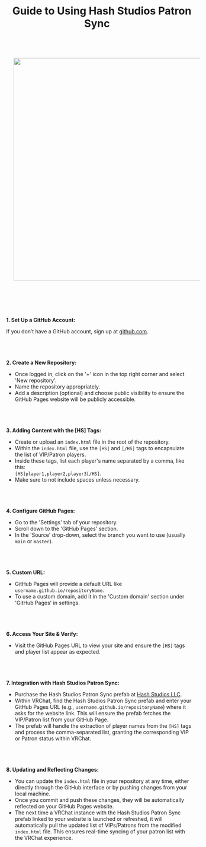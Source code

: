 <img src="https://github.com/Lin8x/VRCDownloadString/blob/main/Images/HashStudiosBlue.png" width="100%" height="5">

# <p align="center"> &nbsp; Guide to Using Hash Studios Patron Sync &nbsp; </p>

<br>

<br>
<p align="center">
  <img src="https://github.com/Lin8x/VRCDownloadString/blob/main/Images/HashStudiosPatronSyncBanner.png" width="600" hspace="20"/>
</p>
<br>

<br><img src="https://github.com/Lin8x/VRCDownloadString/blob/main/Images/HashStudiosBlue.png" width="100%" height="5"><br><br>

**1. Set Up a GitHub Account:** 

If you don’t have a GitHub account, sign up at [github.com](https://github.com/).

<br><img src="https://github.com/Lin8x/VRCDownloadString/blob/main/Images/HashStudiosBlue.png" width="100%" height="5"><br><br>

**2. Create a New Repository:**
   
- Once logged in, click on the '+' icon in the top right corner and select 'New repository'.
- Name the repository appropriately.
- Add a description (optional) and choose public visibility to ensure the GitHub Pages website will be publicly accessible.

<br><img src="https://github.com/Lin8x/VRCDownloadString/blob/main/Images/HashStudiosBlue.png" width="100%" height="5"><br><br>

**3. Adding Content with the [HS] Tags:**

- Create or upload an `index.html` file in the root of the repository.
- Within the `index.html` file, use the `[HS]` and `[/HS]` tags to encapsulate the list of VIP/Patron players.
- Inside these tags, list each player's name separated by a comma, like this: <br> `[HS]player1,player2,player3[/HS]`.
- Make sure to not include spaces unless necessary.

<br><img src="https://github.com/Lin8x/VRCDownloadString/blob/main/Images/HashStudiosBlue.png" width="100%" height="5"><br><br>

**4. Configure GitHub Pages:**

- Go to the 'Settings' tab of your repository.
- Scroll down to the 'GitHub Pages' section.
- In the 'Source' drop-down, select the branch you want to use (usually `main` or `master`).

<br><img src="https://github.com/Lin8x/VRCDownloadString/blob/main/Images/HashStudiosBlue.png" width="100%" height="5"><br><br>

**5. Custom URL:**

- GitHub Pages will provide a default URL like `username.github.io/repositoryName`.
- To use a custom domain, add it in the 'Custom domain' section under 'GitHub Pages' in settings.

<br><img src="https://github.com/Lin8x/VRCDownloadString/blob/main/Images/HashStudiosBlue.png" width="100%" height="5"><br><br>

**6. Access Your Site & Verify:**

- Visit the GitHub Pages URL to view your site and ensure the `[HS]` tags and player list appear as expected.

<br><img src="https://github.com/Lin8x/VRCDownloadString/blob/main/Images/HashStudiosBlue.png" width="100%" height="5"><br><br>

**7. Integration with Hash Studios Patron Sync:**

- Purchase the Hash Studios Patron Sync prefab at [Hash Studios LLC](https://hashstudiosllc.com/hashstudiospatronsync).
- Within VRChat, find the Hash Studios Patron Sync prefab and enter your GitHub Pages URL (e.g., `username.github.io/repositoryName`) where it asks for the website link. This will ensure the prefab fetches the VIP/Patron list from your GitHub Page.
- The prefab will handle the extraction of player names from the `[HS]` tags and process the comma-separated list, granting the corresponding VIP or Patron status within VRChat.

<br><img src="https://github.com/Lin8x/VRCDownloadString/blob/main/Images/HashStudiosBlue.png" width="100%" height="5"><br><br>

**8. Updating and Reflecting Changes:**

- You can update the `index.html` file in your repository at any time, either directly through the GitHub interface or by pushing changes from your local machine.
- Once you commit and push these changes, they will be automatically reflected on your GitHub Pages website.
- The next time a VRChat instance with the Hash Studios Patron Sync prefab linked to your website is launched or refreshed, it will automatically pull the updated list of VIPs/Patrons from the modified `index.html` file. This ensures real-time syncing of your patron list with the VRChat experience.

<br><img src="https://github.com/Lin8x/VRCDownloadString/blob/main/Images/HashStudiosBlue.png" width="100%" height="5"><br><br>
